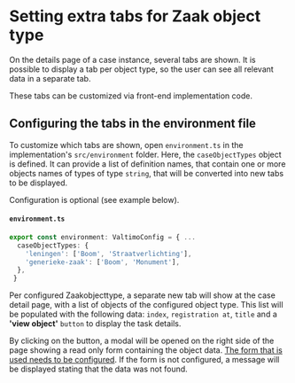 # Setting extra tabs for Zaak object type

On the details page of a case instance, several tabs are shown.
It is possible to display a tab per object type, so the user can see all relevant data in a separate tab.

These tabs can be customized via front-end implementation code.

## Configuring the tabs in the environment file

To customize which tabs are shown, open `environment.ts` in the implementation's `src/environment` folder.
Here, the `caseObjectTypes` object is defined. It can provide a list of definition names, that contain one or more 
objects names of types of type `string`, that will be converted into new tabs to be displayed.

Configuration is optional (see example below).

#### **`environment.ts`**

  ```typescript
  export const environment: ValtimoConfig = { ...
    caseObjectTypes: {
      'leningen': ['Boom', 'Straatverlichting'],
      'generieke-zaak': ['Boom', 'Monument'], 
    },
   }
  ```

Per configured Zaakobjecttype, a separate new tab will show at the case detail page, with a list of objects of the 
configured object type.
This list will be populated with the following data: `index`, `registration at`, `title` and a 
**'view object'** `button` to display the task details.

By clicking on the button, a modal will be opened on the right side of the page showing a read only form containing the
object data. [The form that is used needs to be configured](/using-valtimo/forms/configure-object-form.md). If the form 
is not configured, a message will be displayed stating that the data was not found.
